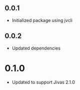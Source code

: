 ## 0.0.1
- Initialized package using jvcli

## 0.0.2
- Updated dependencies

# 0.1.0
- Updated to support Jivas 2.1.0